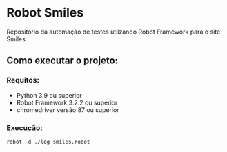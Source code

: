 # Robot Smiles
Repositório da automação de testes utilzando Robot Framework para o site Smiles

## Como executar o projeto:
### Requitos: 
   * Python 3.9 ou superior
   * Robot Framework 3.2.2 ou superior
   * chromedriver versão 87 ou superior

### Execução:
`
robot -d ./log smiles.robot
`


